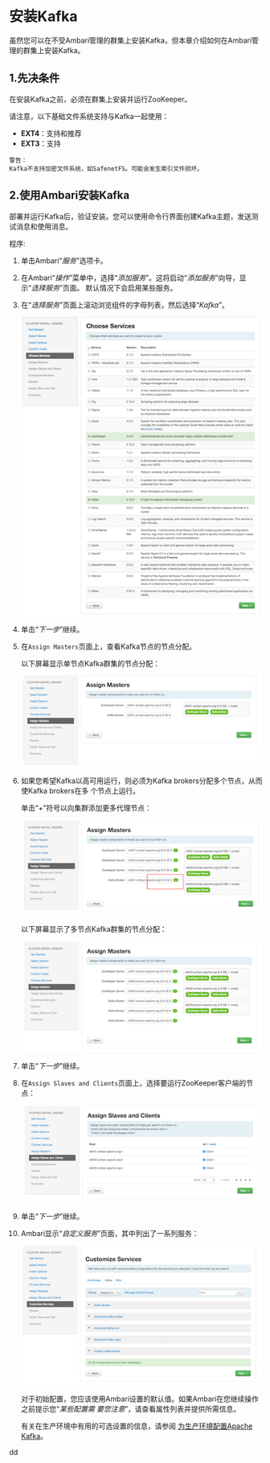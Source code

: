 安装Kafka
================================================================================
虽然您可以在不受Ambari管理的群集上安装Kafka，但本章介绍如何在Ambari管理的群集上安装Kafka。

## 1.先决条件
在安装Kafka之前，必须在群集上安装并运行ZooKeeper。

请注意，以下基础文件系统支持与Kafka一起使用：
+ **EXT4**：支持和推荐
+ **EXT3**：支持
```
警告：
Kafka不支持加密文件系统，如SafenetFS。可能会发生索引文件损坏。
```

## 2.使用Ambari安装Kafka
部署并运行Kafka后，验证安装。您可以使用命令行界面创建Kafka主题，发送测试消息和使用消息。

程序:
1. 单击Ambari“*服务*”选项卡。
2. 在Ambari“*操作*”菜单中，选择“*添加服务*”。这将启动“*添加服务*”向导，显示“*选择服务*”页面。
默认情况下会启用某些服务。
3. 在“*选择服务*”页面上滚动浏览组件的字母列表，然后选择“*Kafka*”。

    ![选择kafka](img/1.png)

4. 单击“*下一步*”继续。
5. 在`Assign Masters`页面上，查看Kafka节点的节点分配。

    以下屏幕显示单节点Kafka群集的节点分配：

    ![查看kafka节点分配](img/2.png)

6. 如果您希望Kafka以高可用运行，则必须为Kafka brokers分配多个节点，从而使Kafka brokers在多
个节点上运行。

    单击“*+*”符号以向集群添加更多代理节点：

    ![添加kafka brokers节点](img/3.png)

    以下屏幕显示了多节点Kafka群集的节点分配：

    ![多节点kafka集群的节点分配](img/4.png)

7. 单击“*下一步*”继续。
8. 在`Assign Slaves and Clients`页面上，选择要运行ZooKeeper客户端的节点：

    ![选择Zookeeper客户端的节点](img/5.png)

9. 单击“*下一步*”继续。
10. Ambari显示“*自定义服务*”页面，其中列出了一系列服务：

    ![自定义服务](img/6.png)

    对于初始配置，您应该使用Ambari设置的默认值。如果Ambari在您继续操作之前提示您“*某些配置需
    要您注意*”，请查看属性列表并提供所需信息。

    有关在生产环境中有用的可选设置的信息，请参阅 [为生产环境配置Apache Kafka](https://docs.hortonworks.com/HDPDocuments/HDP3/HDP-3.1.0/installing-configuring-kafka/content/configuring_kafka_for_a_production_environment.html)。





























dd

